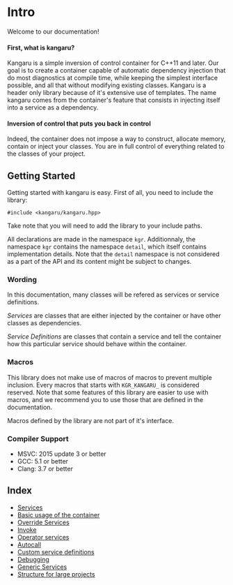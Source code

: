 Intro
=====

Welcome to our documentation!

#### First, what is kangaru?

Kangaru is a simple inversion of control container for C++11 and later. Our goal is to create a container capable of automatic dependency injection that do most diagnostics at compile time, while keeping the simplest interface possible, and all that without modifying existing classes. Kangaru is a header only library because of it's extensive use of templates. The name kangaru comes from the container's feature that consists in injecting itself into a service as a dependency.

#### Inversion of control that puts you back in control

Indeed, the container does not impose a way to construct, allocate memory, contain or inject your classes. You are in full control of everything related to the classes of your project.

Getting Started
---------------

Getting started with kangaru is easy. First of all, you need to include the library:

    #include <kangaru/kangaru.hpp>

Take note that you will need to add the library to your include paths.

All declarations are made in the namespace `kgr`. Additionnaly, the namespace `kgr` contains the namespace `detail`, which itself contains implementation details.
Note that the `detail` namespace is not considered as a part of the API and its content might be subject to changes.

### Wording

In this documentation, many classes will be refered as services or service definitions.

_Services_ are classes that are either injected by the container or have other classes as dependencies.

_Service Definitions_ are classes that contain a service and tell the container how this particular service should behave within the container.

### Macros

This library does not make use of macros of macros to prevent multiple inclusion.
Every macros that starts with `KGR_KANGARU_` is considered reserved.
Note that some features of this library are easier to use with macros, and we recommend you to use those that are defined in the documentation.

Macros defined by the library are not part of it's interface.

### Compiler Support

 - MSVC: 2015 update 3 or better
 - GCC: 5.1 or better
 - Clang: 3.7 or better

Index
-----
 * [Services](section1_services.md)
 * [Basic usage of the container](section2_container.md)
 * [Override Services](section3_override.md)
 * [Invoke](section4_invoke.md)
 * [Operator services](section5_operator.md)
 * [Autocall](section6_setters.md)
 * [Custom service definitions](section7_definitions.md)
 * [Debugging](section8_debug.md)
 * [Generic Services](section9_generic.md)
 * [Structure for large projects](section10_structure.md)
